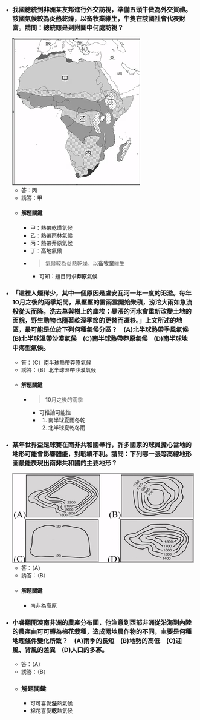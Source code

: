 - ### 我國總統到非洲某友邦進行外交訪視，準備五頭牛做為外交賀禮。該國氣候較為炎熱乾燥，以畜牧業維生，牛隻在該國社會代表財富。請問：總統應是到附圖中何處訪視？
  ![image.png](../assets/image_1665306404320_0.png)
	- 答：丙
	- 誘答：甲
	- #### 解題關鍵
		- 甲：熱帶乾燥氣候
		- 乙：熱帶雨林氣候
		- 丙：熱帶莽原氣候
		- 丁：高地氣候
		- > 氣候較為炎熱乾燥，以**畜牧業**維生
			- 可知：題目問求**莽原**氣候
- ### 「這裡人煙稀少，其中一個原因是盧安瓦河一年一度的氾濫。每年10月之後的雨季期間，黑壓壓的雷雨雲開始聚積，滂沱大雨如急流般從天而降，洗去草與樹上的塵埃；暴漲的河水會重新改變土地的面貌，野生動物也隨著乾溼季節的更替而遷移。」上文所述的地區，最可能是位於下列何種氣候分區？　(A)北半球熱帶季風氣候　(B)北半球溫帶沙漠氣候　(C)南半球熱帶莽原氣候　(D)南半球地中海型氣候。 
	- 答：（C）南半球熱帶莽原氣候
	- 誘答：（B）北半球溫帶沙漠氣候
	- #### 解題關鍵
		- > **10**月之後的雨季
			- 可推論可能性
			- 1. 南半球夏雨冬乾
			  2. 北半球夏乾冬雨
- ### 某年世界盃足球賽在南非共和國舉行，許多國家的球員擔心當地的地形可能會影響體能，對戰績不利。請問：下列哪一張等高線地形圖最能表現出南非共和國的主要地形？ 
  ![image.png](../assets/image_1665307190419_0.png)
	- 答：（A）
	- 誘答：（B）
	- #### 解題關鍵
		- 南非為高原
- ### 小睿翻開漠南非洲的農產分布圖，他注意到西部非洲從沿海到內陸的農產由可可轉為棉花栽種，造成兩地農作物的不同，主要是何種地理條件變化所致？　(A)雨季的長短　(B)地勢的高低　(C)迎風、背風的差異　(D)人口的多寡。 
	- 答：（A）
	- 誘答：（B）
	- ### 解題關鍵
		- 可可喜愛**溼**熱氣候
		- 棉花喜愛**乾**熱氣候